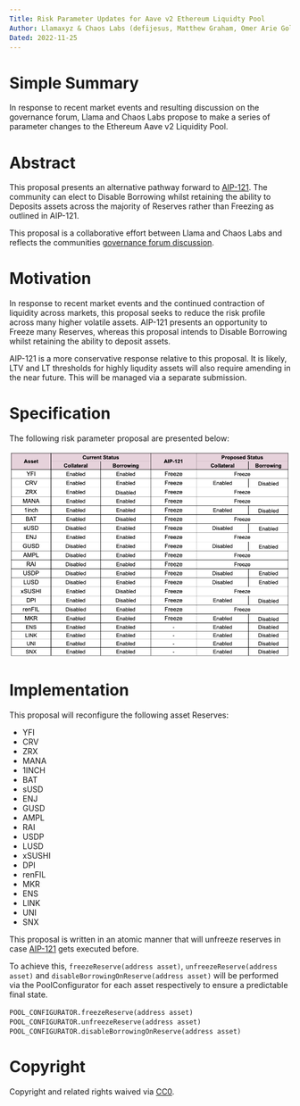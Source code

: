 ```yaml
---
Title: Risk Parameter Updates for Aave v2 Ethereum Liquidty Pool 
Author: Llamaxyz & Chaos Labs (defijesus, Matthew Graham, Omer Arie Goldberg)
Dated: 2022-11-25
---
```


# Simple Summary

In response to recent market events and resulting discussion on the governance forum, Llama and Chaos Labs propose to make a series of parameter changes to the Ethereum Aave v2 Liquidity Pool.


# Abstract

This proposal presents an alternative pathway forward to [AIP-121](https://app.aave.com/governance/proposal/?proposalId=121). The community can elect to Disable Borrowing whilst retaining the ability to Deposits assets across the majority of Reserves rather than Freezing as outlined in AIP-121.

This proposal is a collaborative effort between Llama and Chaos Labs and reflects the communities [governance forum discussion](https://governance.aave.com/t/arc-risk-parameter-recommendations-for-aave-v2-eth-2022-11-22/10757/35). 

# Motivation

In response to recent market events and the continued contraction of liquidity across markets, this proposal seeks to reduce the risk profile across many higher volatile assets. AIP-121 presents an opportunity to Freeze many Reserves, whereas this proposal intends to Disable Borrowing whilst retaining the ability to deposit assets. 

AIP-121 is a more conservative response relative to this proposal. It is likely, LTV and LT thresholds for highly liqudity assets will also require amending in the near future. This will be managed via a separate submission. 


# Specification

The following risk parameter proposal are presented below:

![](../assets/RISK-PARAMS-UPDATE-AAVE-V2-ETH/table.png)


# Implementation

This proposal will reconfigure the following asset Reserves:

* YFI
* CRV
* ZRX
* MANA
* 1INCH
* BAT
* sUSD
* ENJ
* GUSD
* AMPL
* RAI
* USDP
* LUSD
* xSUSHI
* DPI
* renFIL
* MKR
* ENS
* LINK
* UNI 
* SNX

This proposal is written in an atomic manner that will unfreeze reserves in case [AIP-121](https://app.aave.com/governance/proposal/?proposalId=121) gets executed before.

To achieve this, `freezeReserve(address asset)`, `unfreezeReserve(address asset)` and `disableBorrowingOnReserve(address asset)` will be performed via the PoolConfigurator for each asset respectively to ensure a predictable final state.


`POOL_CONFIGURATOR.freezeReserve(address asset)`
`POOL_CONFIGURATOR.unfreezeReserve(address asset)`
`POOL_CONFIGURATOR.disableBorrowingOnReserve(address asset)`

# Copyright

Copyright and related rights waived via [CC0](https://creativecommons.org/publicdomain/zero/1.0/).
